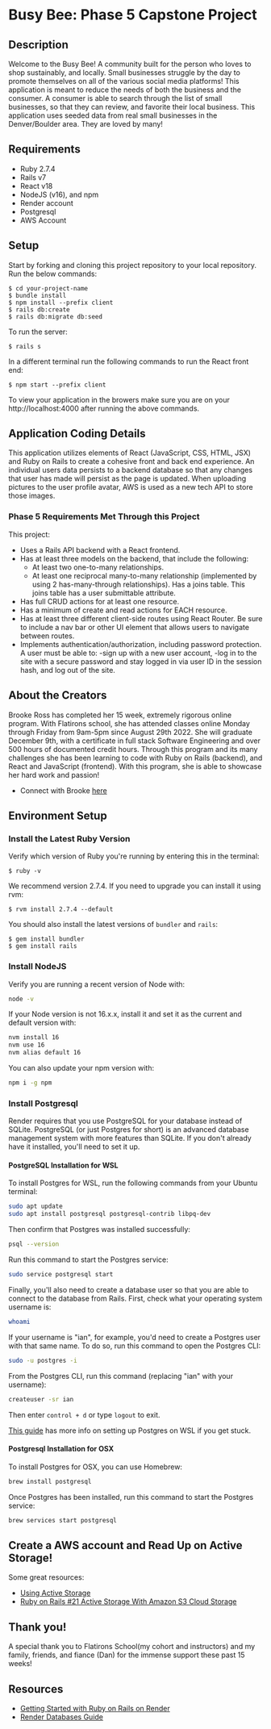 # Busy Bee: Phase 5 Capstone Project

## Description

Welcome to the Busy Bee! A community built for the person who loves to shop sustainably, and locally. Small businesses struggle by the day to promote themselves on all of the various social media platforms! This application is meant to reduce the needs of both the business and the consumer. A consumer is able to search through the list of small businesses, so that they can review, and favorite their local business. This application uses seeded data from real small businesses in the Denver/Boulder area. They are loved by many!

## Requirements

- Ruby 2.7.4
- Rails v7
- React v18
- NodeJS (v16), and npm
- Render account
- Postgresql
- AWS Account 

## Setup

Start by forking and cloning this project repository to your local repository. Run the below commands:

```console
$ cd your-project-name
$ bundle install
$ npm install --prefix client
$ rails db:create
$ rails db:migrate db:seed
```

To run the server:
```console
$ rails s
```

In a different terminal run the following commands to run the React front end:
```console
$ npm start --prefix client
```

To view your application in the browers make sure you are on your http://localhost:4000 after running the above commands.

## Application Coding Details

This application utilizes elements of React (JavaScript, CSS, HTML, JSX) and Ruby on Rails to create a cohesive front and back end experience. An individual users data persists to a backend database so that any changes that user has made will persist as the page is updated. When uploading pictures to the user profile avatar, AWS is used as a new tech API to store those images. 

### Phase 5 Requirements Met Through this Project
This project:

- Uses a Rails API backend with a React frontend.
- Has at least three models on the backend, that include the following:
  - At least two one-to-many relationships.
  - At least one reciprocal many-to-many relationship (implemented by using 2 has-many-through relationships). Has a joins table. This joins table has a user submittable attribute.
- Has full CRUD actions for at least one resource.
- Has a minimum of create and read actions for EACH resource.
- Has at least three different client-side routes using React Router. Be sure to include a nav bar or other UI element that allows users to navigate between routes.
- Implements authentication/authorization, including password protection. A user must be able to:
  -sign up with a new user account,
  -log in to the site with a secure password and stay logged in via user ID in the session hash, and
log out of the site.

## About the Creators 
 Brooke Ross has completed her 15 week, extremely rigorous online program. With Flatirons school, she has attended classes online Monday through Friday from 9am-5pm since August 29th 2022. She will graduate December 9th, with a certificate in full stack Software Engineering and over 500 hours of documented credit hours. Through this program and its many challenges she has been learning to code with Ruby on Rails (backend), and React and JavaScript (frontend). With this program, she is able to showcase her hard work and passion!
 
- Connect with Brooke [here](https://www.linkedin.com/in/brooke-ross-se/)

## Environment Setup

### Install the Latest Ruby Version

Verify which version of Ruby you're running by entering this in the terminal:

```console
$ ruby -v
```

We recommend version 2.7.4. If you need to upgrade you can install it using rvm:

```console
$ rvm install 2.7.4 --default
```

You should also install the latest versions of `bundler` and `rails`:

```console
$ gem install bundler
$ gem install rails
```

### Install NodeJS

Verify you are running a recent version of Node with:

```sh
node -v
```

If your Node version is not 16.x.x, install it and set it as the current and
default version with:

```sh
nvm install 16
nvm use 16
nvm alias default 16
```

You can also update your npm version with:

```sh
npm i -g npm
```

### Install Postgresql

Render requires that you use PostgreSQL for your database instead of SQLite.
PostgreSQL (or just Postgres for short) is an advanced database management
system with more features than SQLite. If you don't already have it installed,
you'll need to set it up.

#### PostgreSQL Installation for WSL

To install Postgres for WSL, run the following commands from your Ubuntu terminal:

```sh
sudo apt update
sudo apt install postgresql postgresql-contrib libpq-dev
```

Then confirm that Postgres was installed successfully:

```sh
psql --version
```

Run this command to start the Postgres service:

```sh
sudo service postgresql start
```

Finally, you'll also need to create a database user so that you are able to
connect to the database from Rails. First, check what your operating system
username is:

```sh
whoami
```

If your username is "ian", for example, you'd need to create a Postgres user
with that same name. To do so, run this command to open the Postgres CLI:

```sh
sudo -u postgres -i
```

From the Postgres CLI, run this command (replacing "ian" with your username):

```sh
createuser -sr ian
```

Then enter `control + d` or type `logout` to exit.

[This guide][postgresql wsl] has more info on setting up Postgres on WSL if you
get stuck.

[postgresql wsl]: https://docs.microsoft.com/en-us/windows/wsl/tutorials/wsl-database#install-postgresql

#### Postgresql Installation for OSX

To install Postgres for OSX, you can use Homebrew:

```sh
brew install postgresql
```

Once Postgres has been installed, run this command to start the Postgres
service:

```sh
brew services start postgresql
```
## Create a AWS account and Read Up on Active Storage!
Some great resources: 
- [Using Active Storage](https://medium.com/nerd-for-tech/handling-images-part-1-using-active-storage-in-rails-6-with-amazon-s3-buckets-92b739fa790)
- [Ruby on Rails #21 Active Storage With Amazon S3 Cloud Storage](https://www.youtube.com/watch?v=OWBWXOcx1rU)

## Thank you!
A special thank you to Flatirons School(my cohort and instructors) and my family, friends, and fiance (Dan) for the immense support these past 15 weeks! 
## Resources

- [Getting Started with Ruby on Rails on Render](https://render.com/docs/deploy-rails)
- [Render Databases Guide](https://render.com/docs/databases)
